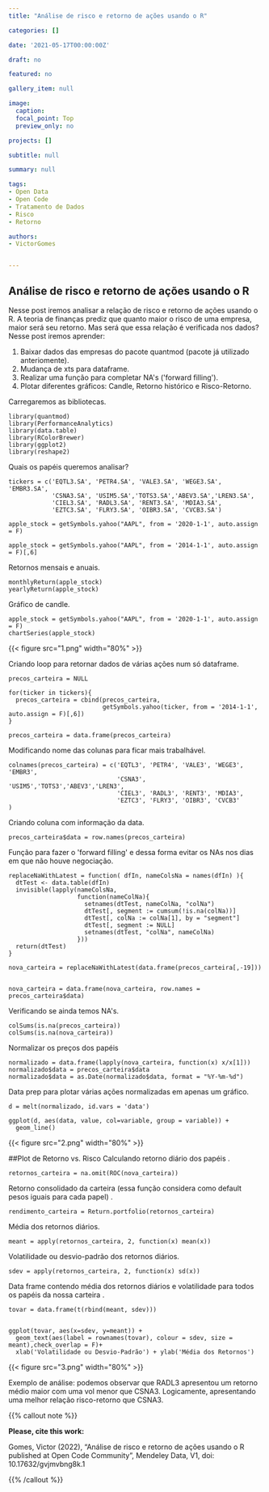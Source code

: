 ```yaml
---
title: "Análise de risco e retorno de ações usando o R"

categories: []

date: '2021-05-17T00:00:00Z' 

draft: no

featured: no

gallery_item: null

image:
  caption: 
  focal_point: Top
  preview_only: no

projects: []

subtitle: null

summary: null

tags: 
- Open Data
- Open Code
- Tratamento de Dados
- Risco
- Retorno

authors:
- VictorGomes


---
```

##  Análise de risco e retorno de ações usando o R

Nesse post iremos analisar a relação de risco e retorno de ações usando o R. A teoria de finanças prediz que quanto maior o risco de uma empresa, maior será seu retorno. Mas será que essa relação é verificada nos dados? 
Nesse post iremos aprender:
1) Baixar dados das empresas do pacote quantmod (pacote já utilizado anteriomente).
2) Mudança de xts para dataframe.
3) Realizar uma função para completar NA's ('forward filling').
4) Plotar diferentes gráficos: Candle, Retorno histórico e Risco-Retorno.


Carregaremos as bibliotecas.

    library(quantmod)
    library(PerformanceAnalytics)
    library(data.table)
    library(RColorBrewer)
    library(ggplot2)
    library(reshape2)

Quais os papéis queremos analisar?

    tickers = c('EQTL3.SA', 'PETR4.SA', 'VALE3.SA', 'WEGE3.SA', 'EMBR3.SA',
                'CSNA3.SA', 'USIM5.SA','TOTS3.SA','ABEV3.SA','LREN3.SA', 
                'CIEL3.SA', 'RADL3.SA', 'RENT3.SA', 'MDIA3.SA', 
                'EZTC3.SA', 'FLRY3.SA', 'OIBR3.SA', 'CVCB3.SA')
    
    apple_stock = getSymbols.yahoo("AAPL", from = '2020-1-1', auto.assign = F)
    
    apple_stock = getSymbols.yahoo("AAPL", from = '2014-1-1', auto.assign = F)[,6]

Retornos mensais e anuais.

    monthlyReturn(apple_stock)
    yearlyReturn(apple_stock)

Gráfico de candle.
    
    apple_stock = getSymbols.yahoo("AAPL", from = '2020-1-1', auto.assign = F)
    chartSeries(apple_stock)

{{< figure src="1.png" width="80%" >}}

Criando loop para retornar dados de várias ações num só dataframe.

    precos_carteira = NULL
    
    for(ticker in tickers){
      precos_carteira = cbind(precos_carteira, 
                              getSymbols.yahoo(ticker, from = '2014-1-1', auto.assign = F)[,6])
    }

    precos_carteira = data.frame(precos_carteira)

Modificando nome das colunas para ficar mais trabalhável.
    
    colnames(precos_carteira) = c('EQTL3', 'PETR4', 'VALE3', 'WEGE3', 'EMBR3',
                                  'CSNA3', 'USIM5','TOTS3','ABEV3','LREN3', 
                                  'CIEL3', 'RADL3', 'RENT3', 'MDIA3', 
                                  'EZTC3', 'FLRY3', 'OIBR3', 'CVCB3'
    )

 Criando coluna com informação da  data.

    precos_carteira$data = row.names(precos_carteira)
  
Função para fazer o 'forward filling' e dessa forma evitar os NAs nos dias em que não houve negociação.

    replaceNaWithLatest = function( dfIn, nameColsNa = names(dfIn) ){ 
      dtTest <- data.table(dfIn) 
      invisible(lapply(nameColsNa, 
                       function(nameColNa){ 
                         setnames(dtTest, nameColNa, "colNa") 
                         dtTest[, segment := cumsum(!is.na(colNa))] 
                         dtTest[, colNa := colNa[1], by = "segment"] 
                         dtTest[, segment := NULL] 
                         setnames(dtTest, "colNa", nameColNa) 
                       })) 
      return(dtTest)
    }
    
    nova_carteira = replaceNaWithLatest(data.frame(precos_carteira[,-19]))
    
    
    nova_carteira = data.frame(nova_carteira, row.names = precos_carteira$data)

Verificando se ainda temos NA's.

    colSums(is.na(precos_carteira))
    colSums(is.na(nova_carteira))

Normalizar os preços dos papéis

    normalizado = data.frame(lapply(nova_carteira, function(x) x/x[1]))
    normalizado$data = precos_carteira$data
    normalizado$data = as.Date(normalizado$data, format = "%Y-%m-%d")

Data prep para plotar várias ações normalizadas em apenas um gráfico.                              

    d = melt(normalizado, id.vars = 'data')

    ggplot(d, aes(data, value, col=variable, group = variable)) +
      geom_line()

{{< figure src="2.png" width="80%" >}}

##Plot de Retorno vs. Risco
Calculando retorno diário dos papéis  .                              

    retornos_carteira = na.omit(ROC(nova_carteira))

Retorno consolidado da carteira (essa função considera como default pesos iguais para cada papel)    .                        
    
    rendimento_carteira = Return.portfolio(retornos_carteira)

Média dos retornos diários.                               

    meant = apply(retornos_carteira, 2, function(x) mean(x))

Volatilidade ou desvio-padrão dos retornos diários.             

    sdev = apply(retornos_carteira, 2, function(x) sd(x))

Data frame contendo média dos retornos diários e volatilidade para todos os papéis da nossa carteira    .         
   
    tovar = data.frame(t(rbind(meant, sdev)))

    
    ggplot(tovar, aes(x=sdev, y=meant)) +
      geom_text(aes(label = rownames(tovar), colour = sdev, size = meant),check_overlap = F)+
      xlab('Volatilidade ou Desvio-Padrão') + ylab('Média dos Retornos')

{{< figure src="3.png" width="80%" >}}

Exemplo de análise: podemos observar que RADL3 apresentou um retorno médio maior com uma vol menor que CSNA3. Logicamente, apresentando uma melhor relação risco-retorno que CSNA3. 



{{% callout note %}}

**Please, cite this work:**

Gomes, Victor (2022), “Análise de risco e retorno de ações usando o R published at Open Code Community”, Mendeley Data, V1, doi: 10.17632/gvjmvbng8k.1

{{% /callout %}}


